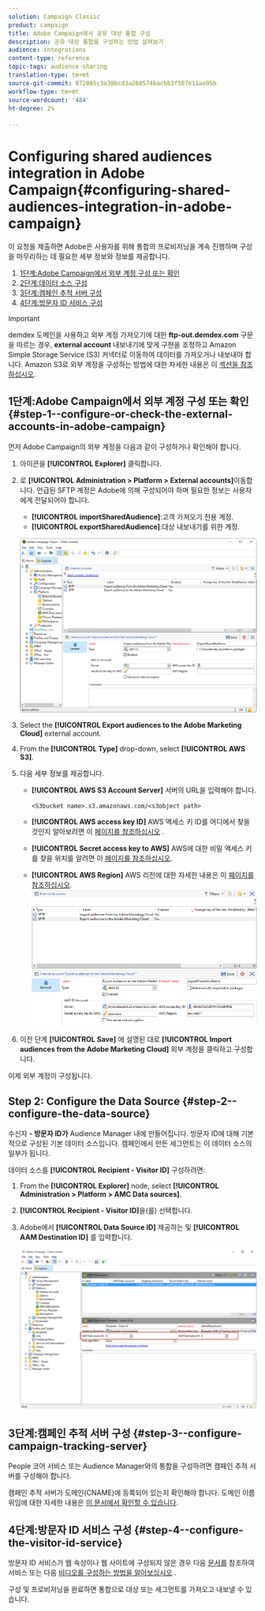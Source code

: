 ```yaml
---
solution: Campaign Classic
product: campaign
title: Adobe Campaign에서 공유 대상 통합 구성
description: 공유 대상 통합을 구성하는 방법 살펴보기
audience: integrations
content-type: reference
topic-tags: audience-sharing
translation-type: tm+mt
source-git-commit: 972885c3a38bcd3a260574bacbb3f507e11ae05b
workflow-type: tm+mt
source-wordcount: '484'
ht-degree: 2%

---
```



# Configuring shared audiences integration in Adobe Campaign{#configuring-shared-audiences-integration-in-adobe-campaign}

이 요청을 제출하면 Adobe은 사용자를 위해 통합의 프로비저닝을 계속 진행하며 구성을 마무리하는 데 필요한 세부 정보와 정보를 제공합니다.

1. [1단계:Adobe Campaign에서 외부 계정 구성 또는 확인](#step-1--configure-or-check-the-external-accounts-in-adobe-campaign)
1. [2단계:데이터 소스 구성](#step-2--configure-the-data-source)
1. [3단계:캠페인 추적 서버 구성](#step-3--configure-campaign-tracking-server)
1. [4단계:방문자 ID 서비스 구성](#step-4--configure-the-visitor-id-service)

>[!IMPORTANT]
>
>demdex 도메인을 사용하고 외부 계정 가져오기에 대한 **ftp-out.demdex.com** 구문을 따르는 경우, **external account** 내보내기에 맞게 구현을 조정하고 Amazon Simple Storage Service (S3) 커넥터로 이동하여 데이터를 가져오거나 내보내야 합니다. Amazon S3로 외부 계정을 구성하는 방법에 대한 자세한 내용은 이 [섹션을 참조하십시오](../../integrations/using/configuring-shared-audiences-integration-in-adobe-campaign.md#step-1--configure-or-check-the-external-accounts-in-adobe-campaign).

## 1단계:Adobe Campaign에서 외부 계정 구성 또는 확인 {#step-1--configure-or-check-the-external-accounts-in-adobe-campaign}

먼저 Adobe Campaign의 외부 계정을 다음과 같이 구성하거나 확인해야 합니다.

1. 아이콘을 **[!UICONTROL Explorer]** 클릭합니다.
1. 로 **[!UICONTROL Administration > Platform > External accounts]**&#x200B;이동합니다. 언급된 SFTP 계정은 Adobe에 의해 구성되어야 하며 필요한 정보는 사용자에게 전달되어야 합니다.

   * **[!UICONTROL importSharedAudience]**:고객 가져오기 전용 계정.
   * **[!UICONTROL exportSharedAudience]**:대상 내보내기를 위한 계정.

   ![](assets/aam_config_1.png)

1. Select the **[!UICONTROL Export audiences to the Adobe Marketing Cloud]** external account.

1. From the **[!UICONTROL Type]** drop-down, select **[!UICONTROL AWS S3]**.

1. 다음 세부 정보를 제공합니다.

   * **[!UICONTROL AWS S3 Account Server]**
서버의 URL을 입력해야 합니다.

      ```
      <S3bucket name>.s3.amazonaws.com/<s3object path>
      ```

   * **[!UICONTROL AWS access key ID]**
AWS 액세스 키 ID를 어디에서 찾을 것인지 알아보려면 이 [페이지를 참조하십시오](https://docs.aws.amazon.com/general/latest/gr/aws-sec-cred-types.html#access-keys-and-secret-access-keys) .

   * **[!UICONTROL Secret access key to AWS]**
AWS에 대한 비밀 액세스 키를 찾을 위치를 알려면 이 [페이지를 참조하십시오](https://aws.amazon.com/fr/blogs/security/wheres-my-secret-access-key/).

   * **[!UICONTROL AWS Region]**
AWS 리전에 대한 자세한 내용은 이 [페이지를 참조하십시오](https://aws.amazon.com/about-aws/global-infrastructure/regions_az/).
   ![](assets/aam_config_2.png)

1. 이전 단계 **[!UICONTROL Save]** 에 설명된 대로 **[!UICONTROL Import audiences from the Adobe Marketing Cloud]** 외부 계정을 클릭하고 구성합니다.

이제 외부 계정이 구성됩니다.

## Step 2: Configure the Data Source {#step-2--configure-the-data-source}

수신자 **- 방문자 ID가** Audience Manager 내에 만들어집니다. 방문자 ID에 대해 기본적으로 구성된 기본 데이터 소스입니다. 캠페인에서 만든 세그먼트는 이 데이터 소스의 일부가 됩니다.

데이터 소스를 **[!UICONTROL Recipient - Visitor ID]** 구성하려면:

1. From the **[!UICONTROL Explorer]** node, select **[!UICONTROL Administration > Platform > AMC Data sources]**.
1. **[!UICONTROL Recipient - Visitor ID]**&#x200B;을(를) 선택합니다.
1. Adobe에서 **[!UICONTROL Data Source ID]** 제공하는 및 **[!UICONTROL AAM Destination ID]** 를 입력합니다.

   ![](assets/aam_config_3.png)

## 3단계:캠페인 추적 서버 구성 {#step-3--configure-campaign-tracking-server}

People 코어 서비스 또는 Audience Manager와의 통합을 구성하려면 캠페인 추적 서버를 구성해야 합니다.

캠페인 추적 서버가 도메인(CNAME)에 등록되어 있는지 확인해야 합니다. 도메인 이름 위임에 대한 자세한 내용은 [이 문서에서 확인할 수 있습니다](https://helpx.adobe.com/kr/campaign/kb/domain-name-delegation.html).

## 4단계:방문자 ID 서비스 구성 {#step-4--configure-the-visitor-id-service}

방문자 ID 서비스가 웹 속성이나 웹 사이트에 구성되지 않은 경우 다음 [문서를](https://docs.adobe.com/content/help/en/id-service/using/implementation/setup-aam-analytics.html) 참조하여 서비스 또는 다음 [비디오를 구성하는 방법을 알아보십시오](https://helpx.adobe.com/marketing-cloud/how-to/email-marketing.html#step-two) .

구성 및 프로비저닝을 완료하면 통합으로 대상 또는 세그먼트를 가져오고 내보낼 수 있습니다.
